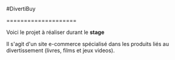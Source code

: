 #DivertiBuy

====================

Voici le projet à réaliser durant le **stage**

Il s'agit d'un site e-commerce spécialisé dans les produits liés au divertissement (livres, films et jeux videos).

